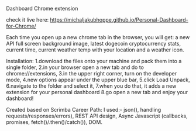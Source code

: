 Dashboard Chrome extension

check it live here: https://michaljakubhoppe.github.io/Personal-Dashboard-for-Chrome/


Each time you open up a new chrome tab in the browser, you will get:
a new API full screen background image,
latest dogecoin cryptocurrency stats, current time, current weather temp with your location and a weather icon.

Installation:
1.download the files onto your machine and pack them into a single folder,
2.in your browser open a new tab and do to chrome://extensions,
3.in the upper right corner, turn on the developer mode,
4.new options appear under the upper blue bar,
5.click Load Unpack,
6.navigate to the folder and select it,
7.when you do that, it adds a new extension for your personal dashboard
8.go open a new tab and enjoy your dashboard!

Created based on Scrimba Career Path:
I used:-
json(),
handling requests/responses/errors),
REST API design,
Async Javascript (callbacks, promises, fetch()/.then()/catch()),
DOM.
